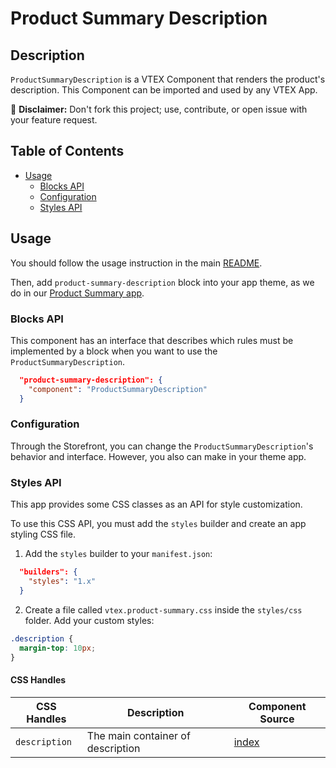 # Product Summary Description

## Description

`ProductSummaryDescription` is a VTEX Component that renders the product's description.
This Component can be imported and used by any VTEX App.

:loudspeaker: **Disclaimer:** Don't fork this project; use, contribute, or open issue with your feature request.

## Table of Contents
- [Usage](#usage)
  - [Blocks API](#blocks-api)
  - [Configuration](#configuration)
  - [Styles API](#styles-api)

## Usage

You should follow the usage instruction in the main [README](https://github.com/vtex-apps/product-summary/blob/master/README.md#usage).

Then, add `product-summary-description` block into your app theme, as we do in our [Product Summary app](https://github.com/vtex-apps/product-summary/blob/master/store/blocks.json).

### Blocks API

This component has an interface that describes which rules must be implemented by a block when you want to use the `ProductSummaryDescription`.

```json
  "product-summary-description": {
    "component": "ProductSummaryDescription"
  }
```

### Configuration

Through the Storefront, you can change the `ProductSummaryDescription`'s behavior and interface. However, you also can make in your theme app.

### Styles API

This app provides some CSS classes as an API for style customization.

To use this CSS API, you must add the `styles` builder and create an app styling CSS file.

1. Add the `styles` builder to your `manifest.json`:

```json
  "builders": {
    "styles": "1.x"
  }
```

2. Create a file called `vtex.product-summary.css` inside the `styles/css` folder. Add your custom styles:

```css
.description {
  margin-top: 10px;
}
```

#### CSS Handles

| CSS Handles  | Description                                          | Component Source                     |
| ------------ | ---------------------------------------------------- | ------------------------------------ |
| `description` | The main container of description | [index](/react/components/ProductSummaryDescription/ProductSummaryDescription.js) |
